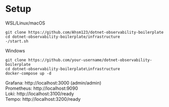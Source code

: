 # Setup

WSL/Linux/macOS<br />

``git clone https://github.com/Ahsm123/dotnet-observability-boilerplate``<br />
``cd dotnet-observability-boilerplate/infrastructure``<br />
``-/start.sh``<br />

Windows<br />

``git clone https://github.com/your-username/dotnet-observability-boilerplate``<br />
``cd dotnet-observability-boilerplate\infrastructure``<br />
``docker-compose up -d``<br />

Grafana: http://localhost:3000 (admin/admin)<br />
Prometheus: http://localhost:9090<br />
Loki: http://localhost:3100/ready<br />
Tempo: http://localhost:3200/ready<br />
